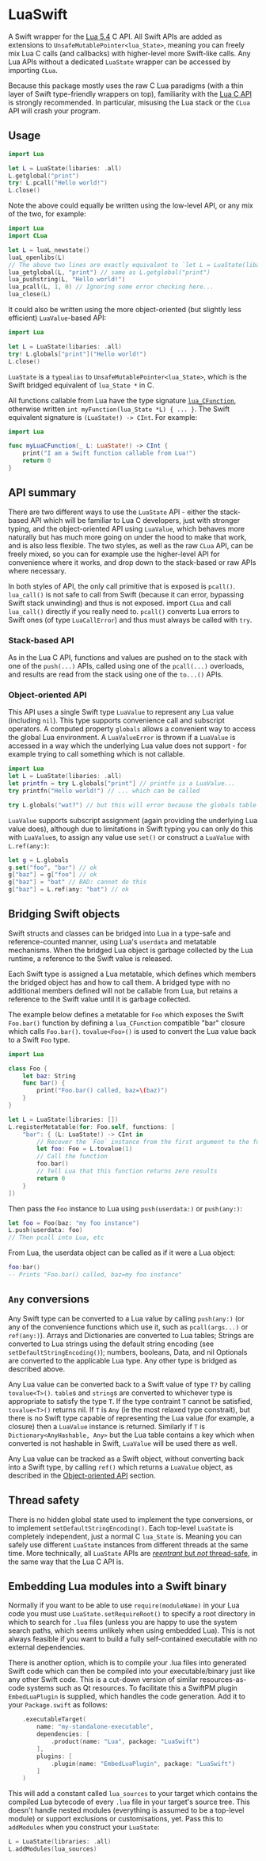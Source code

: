 # LuaSwift

A Swift wrapper for the [Lua 5.4](https://www.lua.org/manual/5.4/) C API. All Swift APIs are added as extensions to `UnsafeMutablePointer<lua_State>`, meaning you can freely mix Lua C calls (and callbacks) with higher-level more Swift-like calls. Any Lua APIs without a dedicated `LuaState` wrapper can be accessed by importing `CLua`.

Because this package mostly uses the raw C Lua paradigms (with a thin layer of Swift type-friendly wrappers on top), familiarity with the [Lua C API](https://www.lua.org/manual/5.4/manual.html#4) is strongly recommended. In particular, misusing the Lua stack or the `CLua` API will crash your program.

## Usage

```swift
import Lua

let L = LuaState(libaries: .all)
L.getglobal("print")
try! L.pcall("Hello world!")
L.close()
``` 

Note the above could equally be written using the low-level API, or any mix of the two, for example:

```swift
import Lua
import CLua

let L = luaL_newstate()
luaL_openlibs(L)
// The above two lines are exactly equivalent to `let L = LuaState(libaries: .all)`
lua_getglobal(L, "print") // same as L.getglobal("print")
lua_pushstring(L, "Hello world!")
lua_pcall(L, 1, 0) // Ignoring some error checking here...
lua_close(L)
```

It could also be written using the more object-oriented (but slightly less efficient) `LuaValue`-based API:

```swift
import Lua

let L = LuaState(libaries: .all)
try! L.globals["print"]("Hello world!")
L.close()
```

`LuaState` is a `typealias` to `UnsafeMutablePointer<lua_State>`, which is the Swift bridged equivalent of `lua_State *` in C.

All functions callable from Lua have the type signature [`lua_CFunction`](https://www.lua.org/manual/5.4/manual.html#lua_CFunction), otherwise written `int myFunction(lua_State *L) { ... }`. The Swift equivalent signature is `(LuaState!) -> CInt`. For example:

```swift
import Lua

func myLuaCFunction(_ L: LuaState!) -> CInt {
    print("I am a Swift function callable from Lua!")
    return 0
}
```

## API summary

There are two different ways to use the `LuaState` API - either the stack-based API which will be familiar to Lua C developers, just with stronger typing, and the object-oriented API using `LuaValue`, which behaves more naturally but has much more going on under the hood to make that work, and is also less flexible. The two styles, as well as the raw `CLua` API, can be freely mixed, so you can for example use the higher-level API for convenience where it works, and drop down to the stack-based or raw APIs where necessary.

In both styles of API, the only call primitive that is exposed is `pcall()`. `lua_call()` is not safe to call from Swift (because it can error, bypassing Swift stack unwinding) and thus is not exposed. import `CLua` and call `lua_call()` directly if you really need to. `pcall()` converts Lua errors to Swift ones (of type `LuaCallError`) and thus must always be called with `try`.

### Stack-based API

As in the Lua C API, functions and values are pushed on to the stack with one of the `push(...)` APIs, called using one of the `pcall(...)` overloads, and results are read from the stack using one of the `to...()` APIs.

### Object-oriented API

This API uses a single Swift type `LuaValue` to represent any Lua value (including `nil`). This type supports convenience call and subscript operators. A computed property `globals` allows a convenient way to access the global Lua environment. A `LuaValueError` is thrown if a `LuaValue` is accessed in a way which the underlying Lua value does not support - for example trying to call something which is not callable.

```swift
import Lua
let L = LuaState(libaries: .all)
let printfn = try L.globals["print"] // printfn is a LuaValue...
try printfn("Hello world!") // ... which can be called

try L.globals("wat?") // but this will error because the globals table is not callable.
```

`LuaValue` supports subscript assignment (again providing the underlying Lua value does), although due to limitations in Swift typing you can only do this with `LuaValue`s, to assign any value use `set()` or construct a `LuaValue` with `L.ref(any:)`:

```swift
let g = L.globals
g.set("foo", "bar") // ok
g["baz"] = g["foo"] // ok
g["baz"] = "bat" // BAD: cannot do this
g["baz"] = L.ref(any: "bat") // ok

```

## Bridging Swift objects

Swift structs and classes can be bridged into Lua in a type-safe and reference-counted manner, using Lua's `userdata` and metatable mechanisms. When the bridged Lua object is garbage collected by the Lua runtime, a reference to the Swift value is released.

Each Swift type is assigned a Lua metatable, which defines which members the bridged object has and how to call them. A bridged type with no additional members defined will not be callable from Lua, but retains a reference to the Swift value until it is garbage collected.

The example below defines a metatable for `Foo` which exposes the Swift `Foo.bar()` function by defining a `lua_CFunction` compatible "bar" closure which calls `Foo.bar()`. `tovalue<Foo>()` is used to convert the Lua value back to a Swift `Foo` type.

```swift
import Lua

class Foo {
    let baz: String
    func bar() {
        print("Foo.bar() called, baz=\(baz)")
    }
}

let L = LuaState(libraries: [])
L.registerMetatable(for: Foo.self, functions: [
    "bar": { (L: LuaState!) -> CInt in
        // Recover the `Foo` instance from the first argument to the function
        let foo: Foo = L.tovalue(1)
        // Call the function
        foo.bar()
        // Tell Lua that this function returns zero results
        return 0
    }
])
```

Then pass the `Foo` instance to Lua using `push(userdata:)` or `push(any:)`:

```swift
let foo = Foo(baz: "my foo instance")
L.push(userdata: foo)
// Then pcall into Lua, etc
```

From Lua, the userdata object can be called as if it were a Lua object:

```lua
foo:bar()
-- Prints "Foo.bar() called, baz=my foo instance"
```

## `Any` conversions

Any Swift type can be converted to a Lua value by calling `push(any:)` (or any of the convenience functions which use it, such as `pcall(args...)` or `ref(any:)`). Arrays and Dictionaries are converted to Lua tables; Strings are converted to Lua strings using the default string encoding (see `setDefaultStringEncoding()`); numbers, booleans, Data, and nil Optionals are converted to the applicable Lua type. Any other type is bridged as described above.

Any Lua value can be converted back to a Swift value of type `T?` by calling `tovalue<T>()`. `table`s and `string`s are converted to whichever type is appropriate to satisfy the type `T`. If the type contraint `T` cannot be satisfied, `tovalue<T>()` returns nil. If `T` is `Any` (ie the most relaxed type constrait), but there is no Swift type capable of representing the Lua value (for example, a closure) then a `LuaValue` instance is returned. Similarly if `T` is `Dictionary<AnyHashable, Any>` but the Lua table contains a key which when converted is not hashable in Swift, `LuaValue` will be used there as well.

Any Lua value can be tracked as a Swift object, without converting back into a Swift type, by calling `ref()` which returns a `LuaValue` object, as described in the [Object-oriented API](#object-oriented-api) section.

## Thread safety

There is no hidden global state used to implement the type conversions, or to implement `setDefaultStringEncoding()`. Each top-level `LuaState` is completely independent, just a normal C `lua_State` is. Meaning you can safely use different `LuaState` instances from different threads at the same time. More technically, all `LuaState` APIs are [_reentrant_ but _not_ thread-safe](https://doc.qt.io/qt-6/threads-reentrancy.html), in the same way that the Lua C API is.

## Embedding Lua modules into a Swift binary

Normally if you want to be able to use `require(moduleName)` in your Lua code you must use `LuaState.setRequireRoot()` to specify a root directory in which to search for `.lua` files (unless you are happy to use the system search paths, which seems unlikely when using embedded Lua). This is not always feasible if you want to build a fully self-contained executable with no external dependencies.

There is another option, which is to compile your .lua files into generated Swift code which can then be compiled into your executable/binary just like any other Swift code. This is a cut-down version of similar resources-as-code systems such as Qt resources. To facilitate this a SwiftPM plugin `EmbedLuaPlugin` is supplied, which handles the code generation. Add it to your `Package.swift` as follows:

```swift
    .executableTarget(
        name: "my-standalone-executable",
        dependencies: [
            .product(name: "Lua", package: "LuaSwift")
        ],
        plugins: [
            .plugin(name: "EmbedLuaPlugin", package: "LuaSwift")
        ]
    )
```

This will add a constant called `lua_sources` to your target which contains the compiled Lua bytecode of every `.lua` file in your target's source tree. This doesn't handle nested modules (everything is assumed to be a top-level module) or support exclusions or customisations, yet. Pass this to `addModules` when you construct your `LuaState`:

```swift
L = LuaState(libraries: .all)
L.addModules(lua_sources)
```
